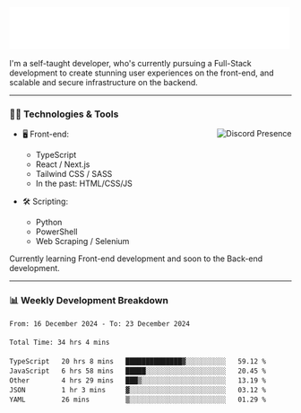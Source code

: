 <img src="assets/wave.svg" alt=":wave:" />

I'm a self-taught developer, who's currently pursuing a Full-Stack development to create stunning user experiences on the front-end, and scalable and secure infrastructure on the backend.

---

### 🧑‍💻 Technologies & Tools

<a href="https://discord.com/users/414304208649453568" target="_blank" rel="nofollow">
   <img src="https://lanyard-profile-readme.vercel.app/api/414304208649453568?idleMessage=Probably%20doing%20something%20else..." alt="Discord Presence" align="right">
</a>

- 🖥️ Front-end:

  - TypeScript
  - React / Next.js
  - Tailwind CSS / SASS
  - In the past: HTML/CSS/JS

- 🛠 Scripting:

  - Python
  - PowerShell
  - Web Scraping / Selenium

Currently learning Front-end development and soon to the Back-end development.

---

### 📊 Weekly Development Breakdown

<!-- ![ccrsxx's GitHub Stats](https://github-readme-stats.vercel.app/api?username=ccrsxx&count_private=true&theme=tokyonight) -->
<!-- ![ccrsxx's Top Langs](https://github-readme-stats.vercel.app/api/top-langs/?username=ccrsxx&hide=lua,java,html&theme=tokyonight) -->

<!--START_SECTION:waka-->

```txt
From: 16 December 2024 - To: 23 December 2024

Total Time: 34 hrs 4 mins

TypeScript   20 hrs 8 mins   ██████████████▓░░░░░░░░░░   59.12 %
JavaScript   6 hrs 58 mins   █████░░░░░░░░░░░░░░░░░░░░   20.45 %
Other        4 hrs 29 mins   ███▒░░░░░░░░░░░░░░░░░░░░░   13.19 %
JSON         1 hr 3 mins     ▓░░░░░░░░░░░░░░░░░░░░░░░░   03.12 %
YAML         26 mins         ▒░░░░░░░░░░░░░░░░░░░░░░░░   01.29 %
```

<!--END_SECTION:waka-->
